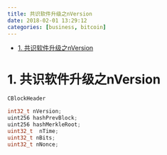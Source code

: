 ```yaml
---
title: 共识软件升级之nVersion
date: 2018-02-01 13:29:12
categories: [business, bitcoin]
---
```



<!-- TOC -->

- [1. 共识软件升级之nVersion](#1-共识软件升级之nversion)

<!-- /TOC -->


<a id="markdown-1-共识软件升级之nversion" name="1-共识软件升级之nversion"></a>
# 1. 共识软件升级之nVersion


```c++
CBlockHeader

int32_t nVersion;
uint256 hashPrevBlock;
uint256 hashMerkleRoot;
uint32_t  nTime;
uint32_t nBits;
uint32_t nNonce;
```
